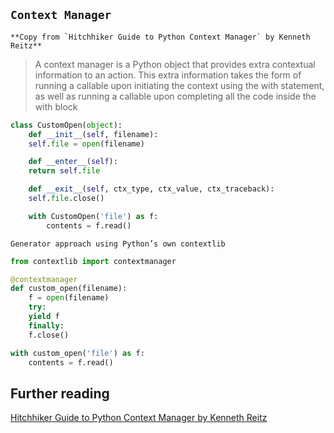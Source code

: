
## `Context Manager`
    **Copy from `Hitchhiker Guide to Python Context Manager` by Kenneth Reitz**
    
> A context manager is a Python object that provides extra contextual information to an action.
> This extra information takes the form of running a callable upon initiating the context using the with statement, as well as running a callable upon completing all the code inside the with block

```python
class CustomOpen(object):
    def __init__(self, filename):
	self.file = open(filename)

    def __enter__(self):
	return self.file

    def __exit__(self, ctx_type, ctx_value, ctx_traceback):
	self.file.close()

    with CustomOpen('file') as f:
	    contents = f.read()
```
    
`Generator approach using Python’s own contextlib`

```python
from contextlib import contextmanager

@contextmanager
def custom_open(filename):
    f = open(filename)
    try:
	yield f
    finally:
	f.close()

with custom_open('file') as f:
    contents = f.read() 
```


## Further reading
[Hitchhiker Guide to Python Context Manager by Kenneth Reitz](http://python-guide-pt-br.readthedocs.io/en/latest/writing/structure/#context-managers)
